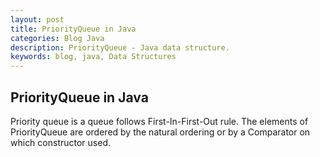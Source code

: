 ```yaml
---
layout: post
title: PriorityQueue in Java 
categories: Blog Java
description: PriorityQueue - Java data structure. 
keywords: blog, java, Data Structures
---
```


## PriorityQueue in Java
Priority queue is a queue follows First-In-First-Out rule. The elements of PriorityQueue are ordered by the natural ordering or by a Comparator on which constructor used.